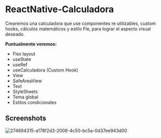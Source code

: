 # ReactNative-Calculadora
Crearemos una calculadora que use componentes re utilizables, custom hooks, cálculos matemáticos y estilo Fle, para lograr el aspecto visual deseado.

**Puntualmente veremos:**
- Flex layout
- useState
- useRef
- useCalculadora (Custom Hook)
- View
- SafeAreaView
- Text
- StyleSheets
- Tema global
- Estilos condicionales

## Screenshots

![274694315-a178f2d3-2006-4c50-bc5a-0d37ee943d00](https://github.com/manuelsalinas-mx/ReactNative-Samples/assets/110424672/3cc1e8c9-8193-4b87-8a27-dc1facdf27d2)

